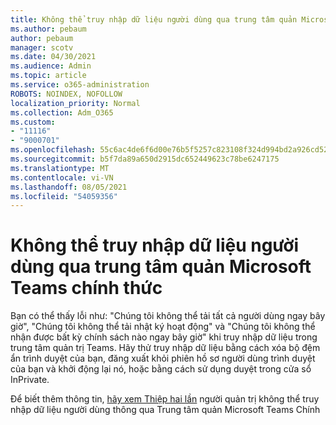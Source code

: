 ```yaml
---
title: Không thể truy nhập dữ liệu người dùng qua trung tâm quản Microsoft Teams chính thức
ms.author: pebaum
author: pebaum
manager: scotv
ms.date: 04/30/2021
ms.audience: Admin
ms.topic: article
ms.service: o365-administration
ROBOTS: NOINDEX, NOFOLLOW
localization_priority: Normal
ms.collection: Adm_O365
ms.custom:
- "11116"
- "9000701"
ms.openlocfilehash: 55c6ac4de6f6d00e76b5f5257c823108f324d994bd2a926cd52ba6dfa6158b4a
ms.sourcegitcommit: b5f7da89a650d2915dc652449623c78be6247175
ms.translationtype: MT
ms.contentlocale: vi-VN
ms.lasthandoff: 08/05/2021
ms.locfileid: "54059356"
---
```

# <a name="cant-access-user-data-via-the-microsoft-teams-admin-center"></a>Không thể truy nhập dữ liệu người dùng qua trung tâm quản Microsoft Teams chính thức

Bạn có thể thấy lỗi như: "Chúng tôi không thể tải tất cả người dùng ngay bây giờ", "Chúng tôi không thể tải nhật ký hoạt động" và "Chúng tôi không thể nhận được bất kỳ chính sách nào ngay bây giờ" khi truy nhập dữ liệu trong trung tâm quản trị Teams. Hãy thử truy nhập dữ liệu bằng cách xóa bộ đệm ẩn trình duyệt của bạn, đăng xuất khỏi phiên hồ sơ người dùng trình duyệt của bạn và khởi động lại nó, hoặc bằng cách sử dụng duyệt trong cửa sổ InPrivate. 

Để biết thêm thông tin, [hãy xem Thiệp hai lần](https://docs.microsoft.com/microsoftteams/troubleshoot/teams-administration/cannot-access-admin-center) người quản trị không thể truy nhập dữ liệu người dùng thông qua Trung tâm quản Microsoft Teams Chính